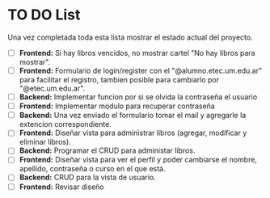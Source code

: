 # TO DO List

Una vez completada toda esta lista mostrar el estado actual del proyecto.

 - [ ] **Frontend:** Si hay libros vencidos, no mostrar cartel "No hay libros para mostrar".
 - [ ] **Frontend:** Formulario de login/register con el "@alumno.etec.um.edu.ar" para facilitar el registro, tambien posible para cambiarlo por "@etec.um.edu.ar".
 - [ ] **Backend:** Implementar funcion por si se olvida la contraseña el usuario
 - [ ] **Frontend:** Implementar modulo para recuperar contraseña
 - [ ] **Backend:** Una vez enviado el formulario tomar el mail y agregarle la extencion correspondiente.
 - [ ] **Frontend:** Diseñar vista para administrar libros (agregar, modificar y eliminar libros).
 - [ ] **Backend:** Programar el CRUD para administar libros.
 - [ ] **Frontend:** Diseñar vista para ver el perfil y poder cambiarse el nombre, apellido, contraseña o curso en el que está.
 - [ ] **Backend:** CRUD para la vista de usuario.
 - [ ] **Frontend:** Revisar diseño